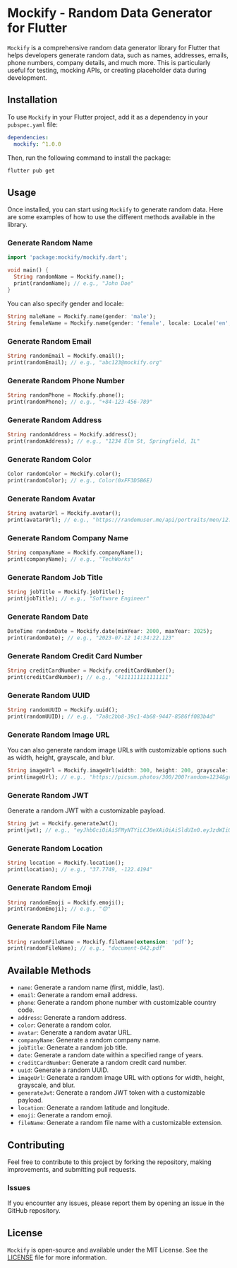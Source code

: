 # Mockify - Random Data Generator for Flutter

`Mockify` is a comprehensive random data generator library for Flutter that helps developers generate random data, such as names, addresses, emails, phone numbers, company details, and much more. This is particularly useful for testing, mocking APIs, or creating placeholder data during development.

## Installation

To use `Mockify` in your Flutter project, add it as a dependency in your `pubspec.yaml` file:

```yaml
dependencies:
  mockify: ^1.0.0
```

Then, run the following command to install the package:

```bash
flutter pub get
```

## Usage

Once installed, you can start using `Mockify` to generate random data. Here are some examples of how to use the different methods available in the library.

### Generate Random Name

```dart
import 'package:mockify/mockify.dart';

void main() {
  String randomName = Mockify.name();
  print(randomName); // e.g., "John Doe"
}
```

You can also specify gender and locale:

```dart
String maleName = Mockify.name(gender: 'male');
String femaleName = Mockify.name(gender: 'female', locale: Locale('en', 'US'));
```

### Generate Random Email

```dart
String randomEmail = Mockify.email();
print(randomEmail); // e.g., "abc123@mockify.org"
```

### Generate Random Phone Number

```dart
String randomPhone = Mockify.phone();
print(randomPhone); // e.g., "+84-123-456-789"
```

### Generate Random Address

```dart
String randomAddress = Mockify.address();
print(randomAddress); // e.g., "1234 Elm St, Springfield, IL"
```

### Generate Random Color

```dart
Color randomColor = Mockify.color();
print(randomColor); // e.g., Color(0xFF3D5B6E)
```

### Generate Random Avatar

```dart
String avatarUrl = Mockify.avatar();
print(avatarUrl); // e.g., "https://randomuser.me/api/portraits/men/12.jpg"
```

### Generate Random Company Name

```dart
String companyName = Mockify.companyName();
print(companyName); // e.g., "TechWorks"
```

### Generate Random Job Title

```dart
String jobTitle = Mockify.jobTitle();
print(jobTitle); // e.g., "Software Engineer"
```

### Generate Random Date

```dart
DateTime randomDate = Mockify.date(minYear: 2000, maxYear: 2025);
print(randomDate); // e.g., "2023-07-12 14:34:22.123"
```

### Generate Random Credit Card Number

```dart
String creditCardNumber = Mockify.creditCardNumber();
print(creditCardNumber); // e.g., "4111111111111111"
```

### Generate Random UUID

```dart
String randomUUID = Mockify.uuid();
print(randomUUID); // e.g., "7a8c2bb8-39c1-4b68-9447-8586ff083b4d"
```

### Generate Random Image URL

You can also generate random image URLs with customizable options such as width, height, grayscale, and blur.

```dart
String imageUrl = Mockify.imageUrl(width: 300, height: 200, grayscale: true, blur: 5);
print(imageUrl); // e.g., "https://picsum.photos/300/200?random=1234&grayscale&blur=5"
```

### Generate Random JWT

Generate a random JWT with a customizable payload.

```dart
String jwt = Mockify.generateJwt();
print(jwt); // e.g., "eyJhbGciOiAiSFMyNTYiLCJ0eXAiOiAiSldUIn0.eyJzdWIiOiAiMTAwMDEyMyIsIm5hbWUiOiAiVXNlciA2OCIsImlhdCI6IDE2MjA5NjI1NzYsImV4cCI6IDE2MjA5NjYxNzYifQ.Sm91bmdXYXM="
```

### Generate Random Location

```dart
String location = Mockify.location();
print(location); // e.g., "37.7749, -122.4194"
```

### Generate Random Emoji

```dart
String randomEmoji = Mockify.emoji();
print(randomEmoji); // e.g., "😊"
```

### Generate Random File Name

```dart
String randomFileName = Mockify.fileName(extension: 'pdf');
print(randomFileName); // e.g., "document-042.pdf"
```

## Available Methods

- `name`: Generate a random name (first, middle, last).
- `email`: Generate a random email address.
- `phone`: Generate a random phone number with customizable country code.
- `address`: Generate a random address.
- `color`: Generate a random color.
- `avatar`: Generate a random avatar URL.
- `companyName`: Generate a random company name.
- `jobTitle`: Generate a random job title.
- `date`: Generate a random date within a specified range of years.
- `creditCardNumber`: Generate a random credit card number.
- `uuid`: Generate a random UUID.
- `imageUrl`: Generate a random image URL with options for width, height, grayscale, and blur.
- `generateJwt`: Generate a random JWT token with a customizable payload.
- `location`: Generate a random latitude and longitude.
- `emoji`: Generate a random emoji.
- `fileName`: Generate a random file name with a customizable extension.

## Contributing

Feel free to contribute to this project by forking the repository, making improvements, and submitting pull requests.

### Issues

If you encounter any issues, please report them by opening an issue in the GitHub repository.

## License

`Mockify` is open-source and available under the MIT License. See the [LICENSE](LICENSE) file for more information.

